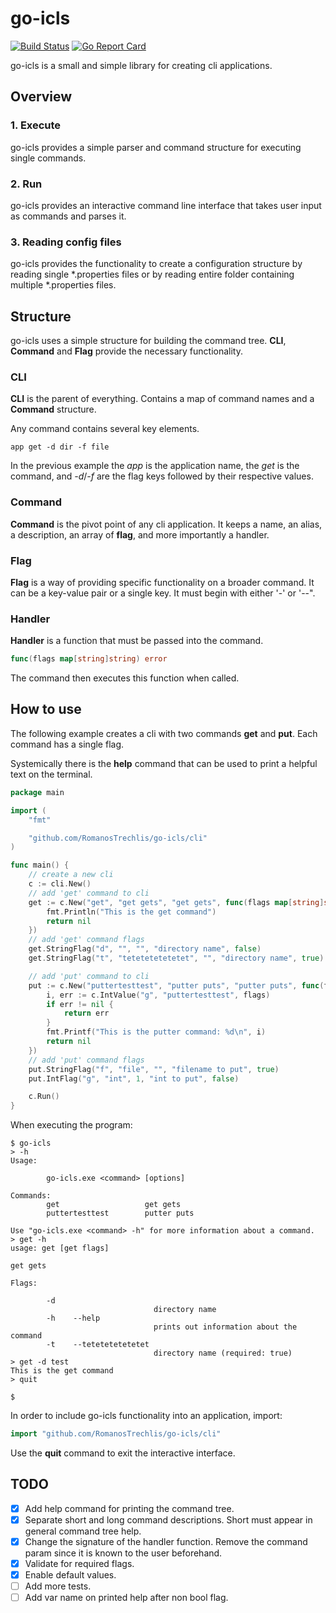 # go-icls

[![Build Status](https://travis-ci.org/RomanosTrechlis/go-icls.svg?branch=master)](https://travis-ci.org/RomanosTrechlis/go-icls)
[![Go Report Card](https://goreportcard.com/badge/github.com/RomanosTrechlis/go-icls)](https://goreportcard.com/report/github.com/RomanosTrechlis/go-icls)


go-icls is a small and simple library for creating cli applications.

## Overview

### 1. Execute
go-icls provides a simple parser and command structure for executing single commands.

### 2. Run
go-icls provides an interactive command line interface that takes user input as commands and parses it.

### 3. Reading config files
go-icls provides the functionality to create a configuration structure by reading single *.properties files 
or by reading entire folder containing multiple *.properties files.

## Structure
go-icls uses a simple structure for building the command tree. **CLI**, **Command** and **Flag** provide the necessary
functionality.

### CLI
**CLI** is the parent of everything. Contains a map of command names and a **Command** structure.

Any command contains several key elements.

    app get -d dir -f file

In the previous example the *app* is the application name, the *get* is the command, and *-d*/*-f* are the flag 
keys followed by their respective values.

### Command
**Command** is the pivot point of any cli application. It keeps a name, an alias, a description, an array of **flag**, 
and more importantly a handler.

### Flag
**Flag** is a way of providing specific functionality on a broader command. It can be a key-value pair or a single key.
It must begin with either '-' or '--".

### Handler
**Handler** is a function that must be passed into the command.

```go
func(flags map[string]string) error
```

The command then executes this function when called.

## How to use
The following example creates a cli with two commands **get** and **put**. Each command has a single flag.

Systemically there is the **help** command that can be used to print a helpful text on the terminal.

```go
package main

import (
	"fmt"

	"github.com/RomanosTrechlis/go-icls/cli"
)

func main() {
	// create a new cli
	c := cli.New()
	// add 'get' command to cli
	get := c.New("get", "get gets", "get gets", func(flags map[string]string) error {
		fmt.Println("This is the get command")
		return nil
	})
	// add 'get' command flags
	get.StringFlag("d", "", "", "directory name", false)
	get.StringFlag("t", "tetetetetetetet", "", "directory name", true)

	// add 'put' command to cli
	put := c.New("puttertesttest", "putter puts", "putter puts", func(flags map[string]string) error {
		i, err := c.IntValue("g", "puttertesttest", flags)
		if err != nil {
			return err
		}
		fmt.Printf("This is the putter command: %d\n", i)
		return nil
	})
	// add 'put' command flags
	put.StringFlag("f", "file", "", "filename to put", true)
	put.IntFlag("g", "int", 1, "int to put", false)

	c.Run()
}
```

When executing the program:

    $ go-icls
    > -h
    Usage:
    
            go-icls.exe <command> [options]
    
    Commands:
            get                   get gets
            puttertesttest        putter puts
    
    Use "go-icls.exe <command> -h" for more information about a command.
    > get -h
    usage: get [get flags]
    
    get gets
    
    Flags:
    
            -d
                                    directory name
            -h    --help
                                    prints out information about the command
            -t    --tetetetetetetet
                                    directory name (required: true)
    > get -d test
    This is the get command
    > quit

    $

In order to include go-icls functionality into an application, import:
```go
import "github.com/RomanosTrechlis/go-icls/cli"
```

Use the **quit** command to exit the interactive interface.

## TODO

- [X] Add help command for printing the command tree.
- [X] Separate short and long command descriptions. Short must appear in general command tree help.
- [X] Change the signature of the handler function. Remove the command param since it is known to the user beforehand.
- [X] Validate for required flags.
- [X] Enable default values.
- [ ] Add more tests.
- [ ] Add var name on printed help after non bool flag.
